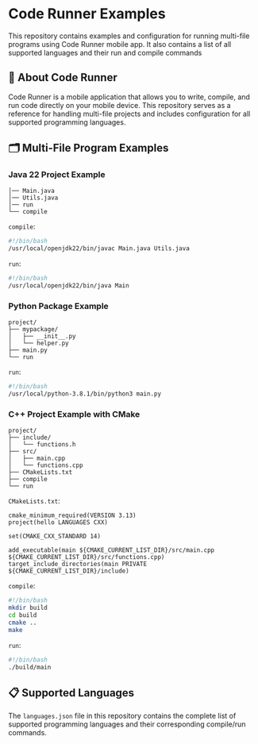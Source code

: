 # Code Runner Examples

This repository contains examples and configuration for running multi-file programs using Code Runner mobile app. 
It also contains a list of all supported languages and their run and compile commands

## 📱 About Code Runner

Code Runner is a mobile application that allows you to write, compile, and run code directly on your mobile device. This repository serves as a reference for handling multi-file projects and includes configuration for all supported programming languages.

## 🗂️ Multi-File Program Examples

### Java 22 Project Example
```
│── Main.java
│── Utils.java
│── run
└── compile
```

`compile`:
```bash
#!/bin/bash
/usr/local/openjdk22/bin/javac Main.java Utils.java
```

`run`:
```bash
#!/bin/bash
/usr/local/openjdk22/bin/java Main
```

### Python Package Example
```
project/
├── mypackage/
│   ├── __init__.py
│   └── helper.py
├── main.py
└── run
```

`run`:
```bash
#!/bin/bash
/usr/local/python-3.8.1/bin/python3 main.py
```

### C++ Project Example with CMake
```
project/
├── include/
│   └── functions.h
├── src/
│   ├── main.cpp
│   └── functions.cpp
├── CMakeLists.txt
├── compile
└── run
```

`CMakeLists.txt`:
```
cmake_minimum_required(VERSION 3.13)
project(hello LANGUAGES CXX)

set(CMAKE_CXX_STANDARD 14)

add_executable(main ${CMAKE_CURRENT_LIST_DIR}/src/main.cpp ${CMAKE_CURRENT_LIST_DIR}/src/functions.cpp)
target_include_directories(main PRIVATE ${CMAKE_CURRENT_LIST_DIR}/include)
```

`compile`:
```bash
#!/bin/bash
mkdir build
cd build
cmake ..
make
```

`run`:
```bash
#!/bin/bash
./build/main
```

## 📋 Supported Languages

The `languages.json` file in this repository contains the complete list of supported programming languages and their corresponding compile/run commands.